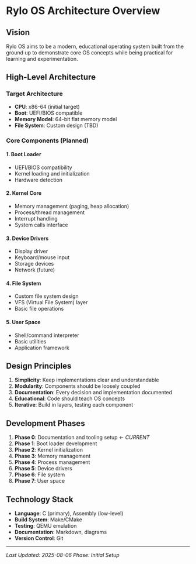 # Rylo OS Architecture Overview

## Vision
Rylo OS aims to be a modern, educational operating system built from the ground up to demonstrate core OS concepts while being practical for learning and experimentation.

## High-Level Architecture

### Target Architecture
- **CPU**: x86-64 (initial target)
- **Boot**: UEFI/BIOS compatible
- **Memory Model**: 64-bit flat memory model
- **File System**: Custom design (TBD)

### Core Components (Planned)

#### 1. Boot Loader
- UEFI/BIOS compatibility
- Kernel loading and initialization
- Hardware detection

#### 2. Kernel Core
- Memory management (paging, heap allocation)
- Process/thread management
- Interrupt handling
- System calls interface

#### 3. Device Drivers
- Display driver
- Keyboard/mouse input
- Storage devices
- Network (future)

#### 4. File System
- Custom file system design
- VFS (Virtual File System) layer
- Basic file operations

#### 5. User Space
- Shell/command interpreter
- Basic utilities
- Application framework

## Design Principles
1. **Simplicity**: Keep implementations clear and understandable
2. **Modularity**: Components should be loosely coupled
3. **Documentation**: Every decision and implementation documented
4. **Educational**: Code should teach OS concepts
5. **Iterative**: Build in layers, testing each component

## Development Phases
1. **Phase 0**: Documentation and tooling setup ← *CURRENT*
2. **Phase 1**: Boot loader development
3. **Phase 2**: Kernel initialization
4. **Phase 3**: Memory management
5. **Phase 4**: Process management
6. **Phase 5**: Device drivers
7. **Phase 6**: File system
8. **Phase 7**: User space

## Technology Stack
- **Language**: C (primary), Assembly (low-level)
- **Build System**: Make/CMake
- **Testing**: QEMU emulation
- **Documentation**: Markdown, diagrams
- **Version Control**: Git

---
*Last Updated: 2025-08-06*
*Phase: Initial Setup*

